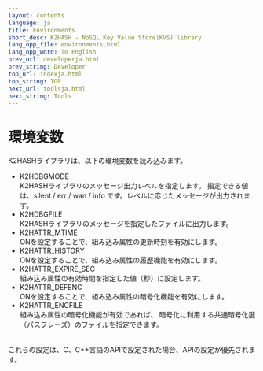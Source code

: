 ```yaml
---
layout: contents
language: ja
title: Environments
short_desc: K2HASH - NoSQL Key Value Store(KVS) library
lang_opp_file: environments.html
lang_opp_word: To English
prev_url: developerja.html
prev_string: Developer
top_url: indexja.html
top_string: TOP
next_url: toolsja.html
next_string: Tools
---
```


# 環境変数
K2HASHライブラリは、以下の環境変数を読み込みます。
- K2HDBGMODE  
  K2HASHライブラリのメッセージ出力レベルを指定します。 指定できる値は、silent / err / wan / info です。レベルに応じたメッセージが出力されます。
- K2HDBGFILE  
  K2HASHライブラリのメッセージを指定したファイルに出力します。
- K2HATTR_MTIME  
  ONを設定することで、組み込み属性の更新時刻を有効にします。
- K2HATTR_HISTORY  
  ONを設定することで、組み込み属性の履歴機能を有効にします。
- K2HATTR_EXPIRE_SEC  
  組み込み属性の有効時間を指定した値（秒）に設定します。
- K2HATTR_DEFENC  
  ONを設定することで、組み込み属性の暗号化機能を有効にします。
- K2HATTR_ENCFILE  
  組み込み属性の暗号化機能が有効であれば、 暗号化に利用する共通暗号化鍵（パスフレーズ）のファイルを指定できます。
<br />
これらの設定は、C、C++言語のAPIで設定された場合、APIの設定が優先されます。
